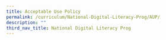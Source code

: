 ```yaml
---
title: Acceptable Use Policy
permalink: /curriculum/National-Digital-Literacy-Prog/AUP/
description: ""
third_nav_title: National Digital Literacy Prog
---
```

